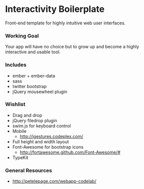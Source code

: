 # Interactivity Boilerplate #

Front-end template for highly intuitive web user interfaces.

### Working Goal ###

Your app will have no choice but to grow up and become a highly interactive and usable tool.

### Includes ###

- ember + ember-data
- sass
- twitter bootstrap
- jQuery mousewheel plugin

### Wishlist ###

- Drag and drop
- jQuery filedrop plugin
- swim.js for keyboard control
- Mobile
	- http://jgestures.codeplex.com/
- Full height and width layout
- Font-Awesome for bootstrap icons
	- http://fortawesome.github.com/Font-Awesome/#
- TypeKit

### General Resources ###

- http://petelepage.com/webapp-codelab/